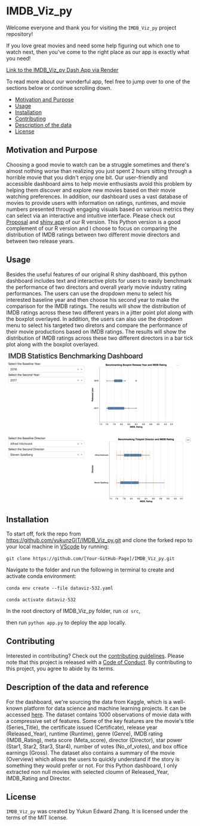 # IMDB_Viz_py

Welcome everyone and thank you for visiting the `IMDB_Viz_py` project repository!

If you love great movies and need some help figuring out which one to watch next, then you've come to the right place as our app is exactly what you need!

[Link to the IMDB_Viz_py Dash App via Render](https://dashapp-imdb-viz-py.onrender.com)

To read more about our wonderful app, feel free to jump over to one of the sections below or continue scrolling down.

- [Motivation and Purpose](#motivation-and-purpose)
- [Usage](#usage)
- [Installation](#installation)
- [Contributing](#contributing)
- [Description of the data](#description-of-the-data-and-reference)
- [License](#license)


## Motivation and Purpose

Choosing a good movie to watch can be a struggle sometimes and there's almost nothing worse than realizing you just spent 2 hours sitting through a horrible movie that you didn't enjoy one bit. Our user-friendly and accessible dashboard aims to help movie enthusiasts avoid this problem by helping them discover and explore new movies based on their movie watching preferences. In addition, our dashboard uses a vast database of movies to provide users with information on ratings, runtimes, and movie numbers presented through engaging visuals based on various metrics they can select via an interactive and intuitive interface. Please check out [Proposal](https://github.com/UBC-MDS/IMDB_Viz_R/blob/main/reports/proposal.md) and [shiny app](https://arjunrk.shinyapps.io/IMDB_Viz_R/) of our R version. This Python version is a good complement of our R version and I choose to focus on comparing the distribution of IMDB ratings between two different movie directors and between two release years. 


## Usage

Besides the useful features of our original R shiny dashboard, this python dashboard includes text and interactive plots for users to easily benchmark the performance of two directors and overall yearly movie industry rating performances. The users can use the dropdown menu to select his interested baseline year and then choose his second year to make the comparison for the IMDB ratings. The results will show the distribution of IMDB ratings across these two different years in a jitter point plot along with the boxplot overlayed. In addition, the users can also use the dropdown menu to select his targeted two diretors and compare the performance of their movie productions based on IMDB ratings. 
The results will show the distribution of IMDB ratings across these two different directors in a bar tick plot along with the boxplot overlayed. 

<img src="image/app.png"/>


## Installation

To start off, fork the repo from <https://github.com/yukunzGIT/IMDB_Viz_py.git> and clone the forked repo to your local machine in [VScode](https://posit.co/download/rstudio-desktop/) by running:

`git clone https://github.com/[Your-GitHub-Page]/IMDB_Viz_py.git`

Navigate to the folder and run the following in terminal to create and activate conda environment:

`conda env create --file dataviz-532.yaml`

`conda activate dataviz-532`

In the root directory of IMDB_Viz_py folder, run `cd src`,

then run `python app.py` to deploy the app locally.



## Contributing

Interested in contributing? Check out the [contributing guidelines](https://github.com/yukunzGIT/IMDB_Viz_py/blob/main/CONTRIBUTING.md). Please note that this project is released with a [Code of Conduct](https://github.com/yukunzGIT/IMDB_Viz_py/blob/main/CODE_OF_CONDUCT.md). By contributing to this project, you agree to abide by its terms.

## Description of the data and reference

For the dashboard, we're sourcing the data from Kaggle, which is a well-known platform for data science and machine learning projects. It can be accessed [here](https://www.kaggle.com/datasets/harshitshankhdhar/imdb-dataset-of-top-1000-movies-and-tv-shows). The dataset contains 1000 observations of movie data with a compressive set of features. Some of the key features are the movie's title (Series_Title), the certificate issued (Certificate), release year (Released_Year), runtime (Runtime), genre (Genre), IMDB rating (IMDB_Rating), meta score (Meta_score), director (Director), star power (Star1, Star2, Star3, Star4), number of votes (No_of_votes), and box office earnings (Gross). The dataset also contains a summary of the movie (Overview) which allows the users to quickly understand if the story is something they would prefer or not. For this Python dashboard, I only extracted non null movies with selected cloumn of Released_Year, IMDB_Rating and Director. 


## License

`IMDB_Viz_py` was created by Yukun Edward Zhang. It is licensed under the terms of the MIT license.
